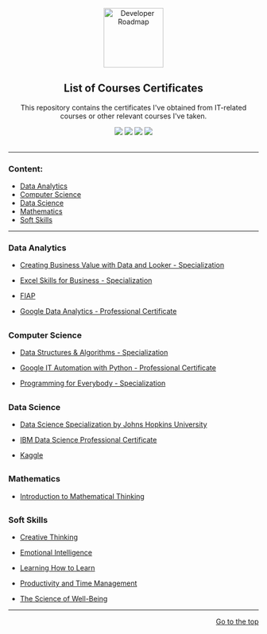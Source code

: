 <p align="center">
  <a href="https://github.com/marcoshsq/Marcos_Henrique_Portfolio">
    <img src="https://www.freeiconspng.com/uploads/market-research-icon-16.png" alt="Developer Roadmap" width="120" height="120">
  </a>
</p>
  <h2 align="center">List of Courses Certificates</h2>
  <p align="center">This repository contains the certificates I've obtained from IT-related courses or other relevant courses I've taken.</p>
 <div align="center"> 
  <a href="https://twitter.com/marcoshsq" target="_blank"><img src="https://img.shields.io/badge/Twitter-1DA1F2?style=for-the-badge&logo=twitter&logoColor=white" target="_blank"></a>
  <a href="https://www.linkedin.com/in/marcoshsq/" target="_blank"><img src="https://img.shields.io/badge/-LinkedIn-%230077B5?style=for-the-badge&logo=linkedin&logoColor=white" target="_blank"></a> 
  <a href="https://medium.com/@marcoshsq" target="_blank"><img src="https://img.shields.io/badge/Medium-12100E?style=for-the-badge&logo=medium&logoColor=white" target="_blank"></a> 
  <a href="https://www.kaggle.com/marcoshsq" target="_blank"><img src="https://img.shields.io/badge/Kaggle-20BEFF?style=for-the-badge&logo=Kaggle&logoColor=white" target="_blank"></a>
</div>
<br>

---

<h3>Content:</h3>

- [Data Analytics](https://github.com/marcoshsq/Courses_Certificates#data-analytics)
- [Computer Science](https://github.com/marcoshsq/Courses_Certificates#computer-science)
- [Data Science](https://github.com/marcoshsq/Courses_Certificates#data-science)
- [Mathematics](https://github.com/marcoshsq/Courses_Certificates#mathematics)
- [Soft Skills](https://github.com/marcoshsq/Courses_Certificates#soft-skills)

---

### Data Analytics

* [Creating Business Value with Data and Looker - Specialization](https://github.com/marcoshsq/Courses_Certificates/tree/main/Analytics/Creating%20Business%20Value%20with%20Data%20and%20Looker)
  
+ [Excel Skills for Business - Specialization](https://github.com/marcoshsq/Courses_Certificates/tree/main/Analytics/Excel%20skills%20for%20business%20-%20Specialization) 

+ [FIAP](https://github.com/marcoshsq/Courses_Certificates/tree/main/Analytics/FIAP) 

+ [Google Data Analytics - Professional Certificate](https://github.com/marcoshsq/Courses_Certificates/tree/main/Analytics/Google%20Data%20Analytics%20-%20Professional%20Certificate)

##

### Computer Science

+ [Data Structures & Algorithms - Specialization](https://github.com/marcoshsq/Courses_Certificates/tree/main/Computer%20Science/Data%20Structures%20%26%20Algorithms)

+ [Google IT Automation with Python - Professional Certificate](https://github.com/marcoshsq/Courses_Certificates/tree/main/Computer%20Science/Google%20IT%20Automation%20with%20Python)

+ [Programming for Everybody - Specialization](https://github.com/marcoshsq/Courses_Certificates/tree/main/Computer%20Science/Programming%20for%20Everybody)

##

### Data Science

+ [Data Science Specialization by Johns Hopkins University](https://github.com/marcoshsq/Courses_Certificates/tree/main/Data%20Science/Data%20Science%20Specialization%20by%20Johns%20Hopkins%20University)

+ [IBM Data Science Professional Certificate](https://github.com/marcoshsq/Courses_Certificates/tree/main/Data%20Science/IBM%20Data%20Science%20(Professional%20Certificate)) 

+ [Kaggle](https://github.com/marcoshsq/Courses_Certificates/tree/main/Data%20Science/Kaggle) 

##

### Mathematics

+ [Introduction to Mathematical Thinking](https://github.com/marcoshsq/Courses_Certificates/tree/main/Mathematics/Intro%20to%20Mathematical%20Thinking) 

##

### Soft Skills

+ [Creative Thinking](https://github.com/marcoshsq/Courses_Certificates/tree/main/Soft%20Skills%20%26%20Personal%20Development/Creative%20Thinking)

+  [Emotional Intelligence](https://github.com/marcoshsq/Courses_Certificates/tree/main/Soft%20Skills%20%26%20Personal%20Development/Emotional%20intelligence)

+ [Learning How to Learn](https://github.com/marcoshsq/Courses_Certificates/tree/main/Soft%20Skills%20%26%20Personal%20Development/Learning%20How%20to%20Learn)

+ [Productivity and Time Management](https://github.com/marcoshsq/Courses_Certificates/tree/main/Soft%20Skills%20%26%20Personal%20Development/Productivity%20and%20Time%20Management)

+ [The Science of Well-Being](https://github.com/marcoshsq/Courses_Certificates/tree/main/Soft%20Skills%20%26%20Personal%20Development/The%20Science%20of%20Well-Being)

---

<div align="right">
	
[Go to the top](https://github.com/marcoshsq/Courses_Certificates#list-of-courses-certificates)
	
</div>
